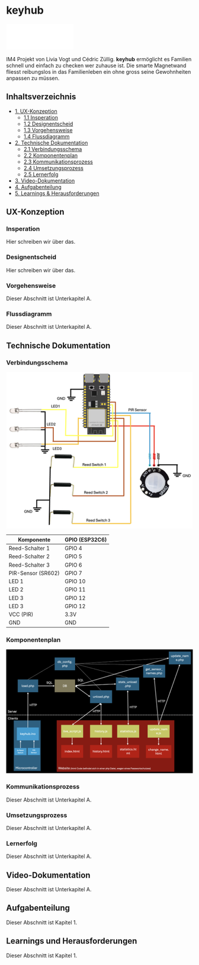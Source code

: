 # keyhub

![keyhublogo](/docpics/keyhub_logo_white.png)

IM4 Projekt von Livia Vogt und Cédric Züllig. **keyhub** ermöglicht es Familien schnell und einfach zu checken wer zuhause ist. Die smarte Magnetwand fliesst reibungslos in das Familienleben ein ohne gross seine Gewohnheiten anpassen zu müssen.

## Inhaltsverzeichnis

- [1. UX-Konzeption](#ux-konzeption)
  - [1.1 Insperation](#insperation)
  - [1.2 Designentscheid](#designentscheid)
  - [1.3 Vorgehensweise](#vorgehensweise)
  - [1.4 Flussdiagramm](#flussdiagramm)
- [2. Technische Dokumentation](#technische-dokumentation)
  - [2.1 Verbindungsschema](#verbindungsschema)
  - [2.2 Komponentenplan](#komponentenplan)
  - [2.3 Kommunikationsprozess](#kommunikationsprozess)
  - [2.4 Umsetzungsprozess](#umsetzungsprozess)
  - [2.5 Lernerfolg](#lernerfolg)
- [3. Video-Dokumentation](#video-dokumentation)
- [4. Aufgabenteilung](#aufgabenteilung)
- [5. Learnings & Herausforderungen](#learnings-und-herausforderungen)

## UX-Konzeption

### Insperation

Hier schreiben wir über das.

### Designentscheid

Hier schreiben wir über das.

### Vorgehensweise

Dieser Abschnitt ist Unterkapitel A.

### Flussdiagramm

Dieser Abschnitt ist Unterkapitel A.

## Technische Dokumentation

### Verbindungsschema

![Verbindungsschema](/docpics/Verbingunsschema_keyhub.png)

| Komponente         | GPIO (ESP32C6) |
| ------------------ | -------------- |
| Reed-Schalter 1    | GPIO 4         |
| Reed-Schalter 2    | GPIO 5         |
| Reed-Schalter 3    | GPIO 6         |
| PIR-Sensor (SR602) | GPIO 7         |
| LED 1              | GPIO 10        |
| LED 2              | GPIO 11        |
| LED 3              | GPIO 12        |
| LED 3              | GPIO 12        |
| VCC (PIR)          | 3.3V           |
| GND                | GND            |

### Komponentenplan

![Komponentenplan](/docpics/komponentenplan_keyhub.png)

### Kommunikationsprozess

Dieser Abschnitt ist Unterkapitel A.

### Umsetzungsprozess

Dieser Abschnitt ist Unterkapitel A.

### Lernerfolg

Dieser Abschnitt ist Unterkapitel A.

## Video-Dokumentation

Dieser Abschnitt ist Unterkapitel A.

## Aufgabenteilung

Dieser Abschnitt ist Kapitel 1.

## Learnings und Herausforderungen

Dieser Abschnitt ist Kapitel 1.
